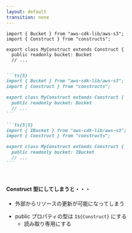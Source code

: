 ```yaml
---
layout: default
transition: none
---
```


<style scoped>
.slidev-vclick-hidden {
  display: none;
}
</style>

<section-title title="Construct の public プロパティを Construct 型にしない" />

<div v-click.hide="2" class="_bullet">

```ts{*|5}
import { Bucket } from "aws-cdk-lib/aws-s3";
import { Construct } from "constructs";

export class MyConstruct extends Construct {
  public readonly bucket: Bucket
  // ...
```

</div>

<div v-click="2" class="_bullet">

````md magic-move {at: 3}

```ts{5}
import { Bucket } from "aws-cdk-lib/aws-s3";
import { Construct } from "constructs";

export class MyConstruct extends Construct {
  public readonly bucket: Bucket
  // ...
```

```ts{5|5}
import { IBucket } from "aws-cdk-lib/aws-s3";
import { Construct } from "constructs";

export class MyConstruct extends Construct {
  public readonly bucket: IBucket
  // ...
```

````

<br />

#### Construct 型にしてしまうと・・・

- 外部からリソースの更新が可能になってしまう

<v-clicks at="3" depth="2">

- public プロパティの型は `I${Construct}` にする
  - 読み取り専用にする

</v-clicks>

</div>

<!--
続いては、Construct の public プロパティを Construct 型にしない。というルールを紹介します

Construct の public プロパティとは、  
[click] こちらのような、Construct が外部に公開するプロパティです   
この例ですと、S3 Bucket の L2 Construct を 外部に公開しています。これにより、Stack や 他の Construct からも、MyConstruct の S3 Bucket が参照できるようになります。

しかし、ここを Construct 型にしてしまうと、外部から、リソースの更新がされてしまいます。  
[click] そのため、外部に Construct の情報を公開したい場合は、`I`なになに とつく Interface　型を指定することが推奨されます。  
[click] そういった `I` なになに。ここでいうと IBucket 型は、読み取り専用リソース を表すものです。  
そのため、Construct 型ではなく、Interface 型を指定することで、外部からの書き込みがされず、安全にリソースを公開ができます。

実際に、ESLint を適用した際のデモをお見せします。
-->
